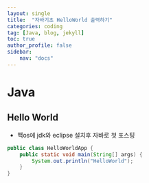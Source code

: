 ```yaml
---
layout: single
title:  "자바기초 HelloWorld 출력하기"
categories: coding
tag: [Java, blog, jekyll]
toc: true
author_profile: false
sidebar:
    nav: "docs"
---
```

# Java

## Hello World
- 맥os에 jdk와 eclipse 설치후 자바로 첫 포스팅


```java
public class HelloWorldApp {
	public static void main(String[] args) {
		System.out.println("HelloWorld");
	}
}
```